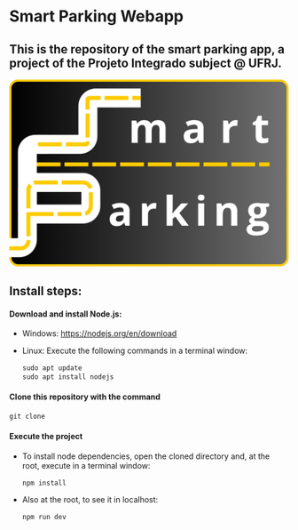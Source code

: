 # Smart Parking Webapp

## This is the repository of the smart parking app, a project of the Projeto Integrado subject @ UFRJ.

![smart-parking-logo](https://github.com/Erickdeop/Smart-Parking-App/blob/main/src/assets/smart-parking-logo.png 'Smart Parking')

## Install steps:

#### Download and install Node.js:

- Windows: https://nodejs.org/en/download
- Linux: Execute the following commands in a terminal window:

  ```
  sudo apt update
  sudo apt install nodejs
  ```

#### Clone this repository with the command

```
git clone
```

#### Execute the project

- To install node dependencies, open the cloned directory and, at the root,
  execute in a terminal window:
  ```
  npm install
  ```
- Also at the root, to see it in localhost:
  ```
  npm run dev
  ```
